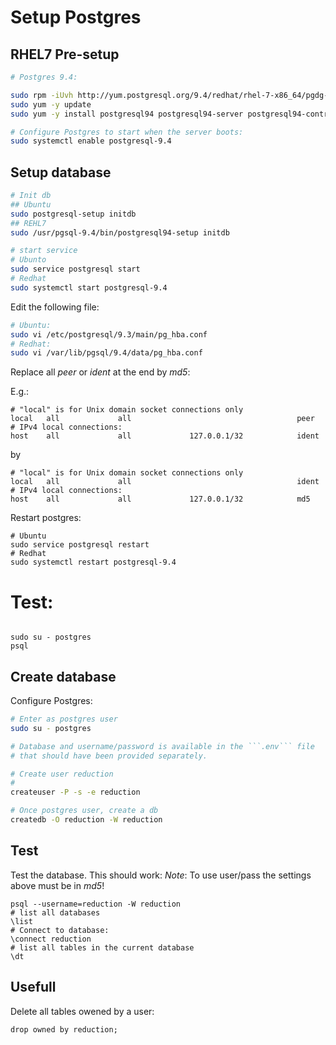 # Setup Postgres

## RHEL7 Pre-setup

```bash
# Postgres 9.4:

sudo rpm -iUvh http://yum.postgresql.org/9.4/redhat/rhel-7-x86_64/pgdg-redhat94-9.4-2.noarch.rpm
sudo yum -y update
sudo yum -y install postgresql94 postgresql94-server postgresql94-contrib postgresql94-libs

# Configure Postgres to start when the server boots:
sudo systemctl enable postgresql-9.4


```

## Setup database

```bash
# Init db
## Ubuntu
sudo postgresql-setup initdb
## REHL7
sudo /usr/pgsql-9.4/bin/postgresql94-setup initdb

# start service
# Ubunto
sudo service postgresql start
# Redhat
sudo systemctl start postgresql-9.4
```

Edit the following file:

```bash
# Ubuntu:
sudo vi /etc/postgresql/9.3/main/pg_hba.conf
# Redhat:
sudo vi /var/lib/pgsql/9.4/data/pg_hba.conf
```
Replace all *peer* or *ident* at the end by *md5*:

E.g.:
```
# "local" is for Unix domain socket connections only
local   all             all                                     peer
# IPv4 local connections:
host    all             all             127.0.0.1/32            ident
```
by
```
# "local" is for Unix domain socket connections only
local   all             all                                     ident
# IPv4 local connections:
host    all             all             127.0.0.1/32            md5
```

Restart postgres:
```
# Ubuntu
sudo service postgresql restart
# Redhat
sudo systemctl restart postgresql-9.4

```

# Test:
```

sudo su - postgres
psql

```

## Create database

Configure Postgres:  
```bash
# Enter as postgres user
sudo su - postgres

# Database and username/password is available in the ```.env``` file
# that should have been provided separately.

# Create user reduction
#
createuser -P -s -e reduction

# Once postgres user, create a db
createdb -O reduction -W reduction
```
## Test

Test the database. This should work:
*Note*:
To use user/pass the settings above must be in *md5*!
```
psql --username=reduction -W reduction
# list all databases
\list
# Connect to database:
\connect reduction
# list all tables in the current database
\dt
```

## Usefull


Delete all tables owened by a user:
```
drop owned by reduction;
```
